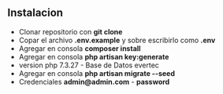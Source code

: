 ## Instalacion

- Clonar repositorio con __git clone__
- Copar el archivo __.env.example__  y sobre escribirlo como  __.env__ 
- Agregar en consola __composer install__
- Agregar en consola __php artisan key:generate__
- version php 7.3.27  -  Base de Datos evertec 
- Agregar en consola __php artisan migrate --seed__ 
- Credenciales __admin@admin.com__ - __password__


